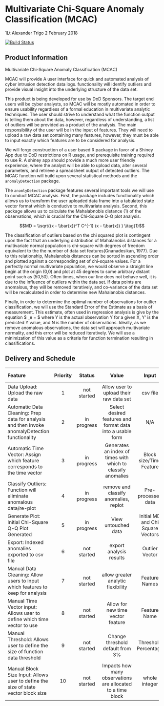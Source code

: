 Multivariate Chi-Square Anomaly Classification (MCAC)
================
1Lt Alexander Trigo
2 February 2018

[![Build Status](https://travis-ci.org/citation891/MCAC.svg?branch=master)](https://travis-ci.org/citation891/MCAC)

Product Information
-------------------

Multivariate Chi-Square Anomaly Classification (MCAC)

MCAC will provide A user interface for quick and automated analysis of cyber intrusion detection data logs. functionality will identify outliers and provide visual insight into the underlying structure of the data set.

This product is being developed for use by DoD Sponsors. The target end users will be cyber analysts, so MCAC will be mostly automated in order to ensure usability regardless of a formal education in multivariate analytic techniques. The user should strive to understand what the function output is telling them about the data, however, regardless of understanding, a list of outliers will be provided as a product of the analysis. The main responsibility of the user will be in the input of features. They will need to upload a raw data set containing many features, however, they must be able to input exactly which features are to be considered for analysis.

We will forgo construction of a user based R package in favor of a Shiney App due to DoD restrictions on R usage, and prerequisite training required to use R. A shiney app should provide a much more user friendly experience, where the analyst will be able to upload data, alter several parameters, and retrieve a spreadsheet output of detected outliers. The MCAC function will build upon several statistical methods and the `anomalyDetection` package.

The `anomlyDetection` package features several important tools we will use to conduct MCAC analysis. First, the package includes functionality which allows us to transform the user uploaded data frame into a tabulated state vector format which is conducive to multivariate analysis. Second, this package allows us to calculate the Mahalabnobis distance (1) of the observations, which is crucial for the Chi-Square Q-Q plot analysis.

$$MD = \\sqrt{(x - \\bar{x})^T C^{-1} (x - \\bar{x}) }  \\tag{1}$$

The classification of outliers based on the chi squared plot is contingent upon the fact that an underlying distribution of Mahalanobis distances for a multivariate normal population is chi-square with degrees of freedom equivalent to the the number of data set features(Gnanadesikan, 1977). Due to this relationship, Mahalanobis distances can be sorted in ascending order and plotted against a corresponding set of chi-square values. For a perfectly normal multivariate population, we would observe a straight line begin at the origin (0,0) and plot at 45 degrees to some arbitrary distant point such as (50,50). Often times, when our line does not behave well, it is due to the influence of outliers within the data set. If data points are anomalous, they will be removed iteratively, and co-variance of the data set will be recalculated in order to determine new Mahalanobis distances.

Finally, in order to determine the optimal number of observations for outlier classification, we will use the Standard Error of the Estimate as a basis of measurement. This estimate, often used in regression analysis is give by the equation $ \_e = $ where Y is the actual observation Y for a given X, Y' is the predicted Y value, and N is the number of observations. Ideally, as we remove anomalous observations, the data set will approach multivariate normality, and this error will be reduced iteratively. We will use a minimization of this value as a criteria for function termination resulting in classifications.

Delivery and Schedule
---------------------

<table>
<colgroup>
<col width="15%" />
<col width="5%" />
<col width="8%" />
<col width="20%" />
<col width="13%" />
<col width="15%" />
<col width="13%" />
<col width="5%" />
<col width="5%" />
</colgroup>
<thead>
<tr class="header">
<th align="left">Feature</th>
<th align="center">Priority</th>
<th align="center">Status</th>
<th align="center">Value</th>
<th align="center">Input</th>
<th align="center">Output</th>
<th align="center">Use</th>
<th align="center">Deadline Viability?</th>
<th align="center">Needed?</th>
</tr>
</thead>
<tbody>
<tr class="odd">
<td align="left">Data Upload: Upload the raw data</td>
<td align="center">1</td>
<td align="center">not started</td>
<td align="center">Allow user to upload their raw data set</td>
<td align="center">csv file</td>
<td align="center">N/A</td>
<td align="center">N/A</td>
<td align="center">Yes</td>
<td align="center">Yes</td>
</tr>
<tr class="even">
<td align="left">Automatic Data Cleaning: Prep data for analysis and then invoke anomalyDetection functionality</td>
<td align="center">2</td>
<td align="center">in progress</td>
<td align="center">Select desired features and format data into a usable form</td>
<td align="center">N/A</td>
<td align="center">N/A</td>
<td align="center">N/A</td>
<td align="center">Yes</td>
<td align="center">Yes</td>
</tr>
<tr class="odd">
<td align="left">Automatic Time Vector: Assign which feature corresponds to the time vector</td>
<td align="center">3</td>
<td align="center">in progress</td>
<td align="center">Generates an index of times with which to classify anomalies</td>
<td align="center">Block size/Time Feature</td>
<td align="center">Vector of Time/Date Ranges</td>
<td align="center">Better outlier location description</td>
<td align="center">Yes</td>
<td align="center">Yes</td>
</tr>
<tr class="even">
<td align="left">Classify Outliers: Function will eliminate anomalous data/re-plot</td>
<td align="center">4</td>
<td align="center">in progress</td>
<td align="center">remove and classify anomalies, replot</td>
<td align="center">Pre-processed data</td>
<td align="center">Chi-Square Q-Q plot/anomalies</td>
<td align="center">Find anomalies and assess multivariate normality</td>
<td align="center">Yes</td>
<td align="center">Yes</td>
</tr>
<tr class="odd">
<td align="left">Generate Plot: Initial Chi-Square Q-Q Plot Generated</td>
<td align="center">5</td>
<td align="center">in progress</td>
<td align="center">View untouched data</td>
<td align="center">Initial MD and Chi Square Vectors</td>
<td align="center">Initial Q-Q Plot</td>
<td align="center">Inspect untouched data structure</td>
<td align="center">Likely</td>
<td align="center">No</td>
</tr>
<tr class="even">
<td align="left">Export: Indexed anomalies exported to csv file</td>
<td align="center">6</td>
<td align="center">not started</td>
<td align="center">export analysis results</td>
<td align="center">Outlier Vector</td>
<td align="center">csv file</td>
<td align="center">easy snapshot of results</td>
<td align="center">Maybe</td>
<td align="center">No</td>
</tr>
<tr class="odd">
<td align="left">Manual Data Cleaning: Allow users to input which features to keep for analysis</td>
<td align="center">7</td>
<td align="center">not started</td>
<td align="center">allow greater analytic flexibility</td>
<td align="center">Feature Names</td>
<td align="center">See 1-5</td>
<td align="center">adapt to raw data format change/new feature criteria</td>
<td align="center">Unlikely</td>
<td align="center">No</td>
</tr>
<tr class="even">
<td align="left">Manual Time Vector input: Allows user to define which time vector to use</td>
<td align="center">8</td>
<td align="center">not started</td>
<td align="center">Allow for new time vector feature</td>
<td align="center">Feature Name</td>
<td align="center">See 3</td>
<td align="center">adapt to raw data format change/new feature criteria</td>
<td align="center">Unlikely</td>
<td align="center">No</td>
</tr>
<tr class="odd">
<td align="left">Manual Threshold: Allows user to define the size of function data threshold</td>
<td align="center">9</td>
<td align="center">not started</td>
<td align="center">Change threshold default from 3%</td>
<td align="center">Threshold Percentage</td>
<td align="center">See 4</td>
<td align="center">Consider greater data range for classification</td>
<td align="center">Unlikely</td>
<td align="center">No</td>
</tr>
<tr class="even">
<td align="left">Manual Block Size Input: Allows user to define the size of state vector block size</td>
<td align="center">10</td>
<td align="center">not started</td>
<td align="center">Impacts how many observations are allocated to a time block</td>
<td align="center">whole integer</td>
<td align="center">altered Time vector and state vector</td>
<td align="center">user can alter size of time block size and time vector size</td>
<td align="center">Unlikely</td>
<td align="center">No</td>
</tr>
</tbody>
</table>
